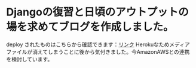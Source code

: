 # Djangoの復習と日頃のアウトプットの場を求めてブログを作成しました。
deploy されたものはこちらから確認できます：[リンク](https://kshuta-blog.herokuapp.com/)
Herokuなためメディアファイルが消えてしまうことに後から気付きました。今AmazonAWSとの連携を検討しています。
